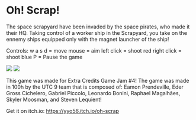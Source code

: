 # Oh! Scrap!

The space scrapyard have been invaded by the space pirates, who made it their HQ. Taking control of a worker ship in the Scrapyard, you take on the ennemy ships equipped only with the magnet launcher of the ship!

Controls:
w a s d = move
mouse = aim
left click = shoot red
right click = shoot blue
P = Pause the game

![](https://img.itch.zone/aW1hZ2UvNDMyNDU3LzIxNjgwODUuZ2lm/original/w%2F3Vm%2B.gif)
![](https://img.itch.zone/aW1hZ2UvNDMyNDU3LzIxNjgwNjAucG5n/original/Xnir%2B0.png)

This game was made for Extra Credits Game Jam #4! The game was made in 100h by the UTC 9 team that is composed of:
Eamon Prendeville, Eder Gross Cichelero, Gabriel Piccolo, Leonardo Bonini, Raphael Magalhães, Skyler Moosman, and Steven Lequient!

Get it on itch.io: https://yyo56.itch.io/oh-scrap
